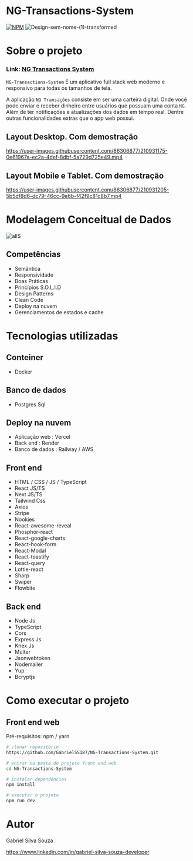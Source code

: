 # NG-Transactions-System
[![NPM](https://img.shields.io/npm/l/react)](https://github.com/GabrielSS187/NG-Transactions-System/blob/main/LICENSE) 
![Design-sem-nome-(1)-transformed](https://user-images.githubusercontent.com/86306877/210930990-307fc3ae-b06e-4c9b-b569-b2dc2f08eeff.png)


# Sobre o projeto

### Link: [NG Transactions System](https://ng-transactions-system.vercel.app/)

``NG-Transactions-System`` É um aplicativo full stack web moderno e responsivo para todas os tamanhos de tela.

A aplicação ``NG Transações`` consiste em ser uma carteira digital.
Onde você pode enviar e receber dinheiro entre usuários que possuam uma conta ``NG``.
Além de ter notificações e atualizações dos dados em tempo real. Dentre outras funcionalidades
extras que o app web possui.

## Layout Desktop. Com demostração
https://user-images.githubusercontent.com/86306877/210931175-0e61967a-ec2a-4def-8dbf-5a729d725e49.mp4

## Layout Mobile e Tablet. Com demostração
https://user-images.githubusercontent.com/86306877/210931205-5b5df8d6-dc79-46cc-9e6b-f42f9c81c8b7.mp4

# Modelagem Conceitual de Dados
![allS](https://user-images.githubusercontent.com/86306877/210934516-c4d35fad-49c0-4453-b7a3-0774289bc91e.png)

## Competências
- Semântica
- Responsividade
- Boas Práticas
- Princípios S.O.L.I.D
- Design Patterns
- Clean Code
- Deploy na nuvem
- Gerenciamentos de estados e cache

# Tecnologias utilizadas

## Conteiner
- Docker

## Banco de dados
- Postgres Sql

## Deploy na nuvem
- Aplicação web : Vercel
- Back end : Render
- Banco de dados : Railway / AWS

## Front end
- HTML / CSS / JS / TypeScript
- React JS/TS
- Next JS/TS
- Tailwind Css
- Axios
- Stripe
- Nookies
- React-awesome-reveal
- Phosphor-react
- React-google-charts
- React-hook-form
- React-Modal
- React-toastify
- React-query
- Lottie-react
- Sharp
- Swiper
- Flowbite

## Back end
- Node Js
- TypeScript
- Cors
- Express Js
- Knex Js
- Multer
- Jsonwebtoken
- Nodemailer
- Yup
- Bcryptjs


# Como executar o projeto

## Front end web
Pré-requisitos: npm / yarn

```bash
# clonar repositório
https://github.com/GabrielSS187/NG-Transactions-System.git

# entrar na pasta do projeto front end web
cd NG-Transactions-System

# instalar dependências
npm install

# executar o projeto
npm run dev
```

# Autor

Gabriel Silva Souza

https://www.linkedin.com/in/gabriel-silva-souza-developer


